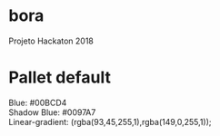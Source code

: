 # bora
Projeto Hackaton 2018

# Pallet default
<p> 
Blue: #00BCD4 <br/>
Shadow Blue: #0097A7 <br/>
Linear-gradient: (rgba(93,45,255,1),rgba(149,0,255,1));
</p>
